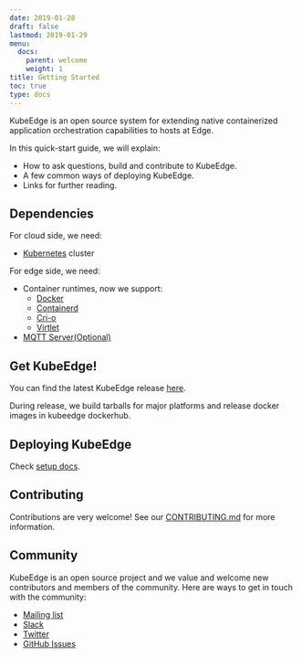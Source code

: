 ```yaml
---
date: 2019-01-28
draft: false
lastmod: 2019-01-29
menu:
  docs:
    parent: welcome
    weight: 1
title: Getting Started
toc: true
type: docs
---
```

KubeEdge is an open source system for extending native containerized application orchestration capabilities to hosts at Edge.

In this quick-start guide, we will explain:

- How to ask questions, build and contribute to KubeEdge.
- A few common ways of deploying KubeEdge.
- Links for further reading.

## Dependencies

For cloud side, we need:

- [Kubernetes](https://kubernetes.io) cluster

For edge side, we need:

- Container runtimes, now we support:
  - [Docker](https://www.docker.com)
  - [Containerd](https://github.com/containerd/containerd)
  - [Cri-o](https://cri-o.io)
  - [Virtlet](https://docs.virtlet.cloud)
- [MQTT Server(Optional)](https://mosquitto.org)

## Get KubeEdge!

You can find the latest KubeEdge release [here](https://github.com/kubeedge/kubeedge/releases).

During release, we build tarballs for major platforms and release docker images in kubeedge dockerhub.

## Deploying KubeEdge

Check [setup docs](setup/keadm.md).

## Contributing

Contributions are very welcome! See our [CONTRIBUTING.md](contributing/contribute.md) for more information.

## Community

KubeEdge is an open source project and we value and welcome new contributors and members
of the community. Here are ways to get in touch with the community:

- [Mailing list](https://groups.google.com/forum/#!forum/kubeedge)
- [Slack](https://join.slack.com/t/kubeedge/shared_invite/enQtNjc0MTg2NTg2MTk0LWJmOTBmOGRkZWNhMTVkNGU1ZjkwNDY4MTY4YTAwNDAyMjRkMjdlMjIzYmMxODY1NGZjYzc4MWM5YmIxZjU1ZDI)
- [Twitter](https://twitter.com/kubeedge)
- [GitHub Issues](https://github.com/kubeedge/kubeedge/issues)
